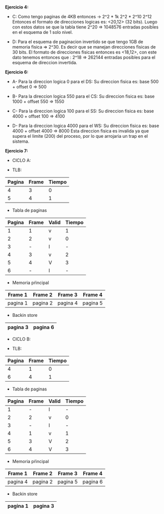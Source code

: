 **Ejercicio 4:**

* C: 
    Como tengo paginas de 4KB entonces -> 2^2 * 1k
                                          2^2 * 2^10
                                          2^12
    Entonces el formato de direcciones logicas es: <20,12> (32 bits).
    Luego con estos datos se que la tabla tiene 2^20 => 1048576 entradas posibles en el esquema de 1 solo nivel.

* D:
    Para el esquema de paginacion invertido se que tengo 1GB de memoria fisica => 2^30. Es decir que se manejan direcciones fisicas de 30 bits. El formato de direcciones fisicas entonces es <18,12>, con este dato tenemos entonces que : 
    2^18 => 262144 entradas posibles para el esquema de direccion invertida.

**Ejercicio 6:**

* A- Para la direccion logica 0 para el DS:
    Su direccion fisica es: base 500 + offset 0 => 500

* B- Para la direccion logica 550 para el CS:
    Su direccion fisica es: base 1000 + offset 550 => 1550

* C- Para la direccion logica 100 para el SS:
    Su direccion fisica es: base 4000 + offset 100 => 4100

* D- Para la direccion logica 4000 para el WS:
    Su direccion fisica es: base 4000 + offset 4000 => 8000
    Esta direccion fisica es invalida ya que supera el limite (200) del proceso, por lo que arrojaria un trap en el sistema.

**Ejercicio 7:**

* CICLO A:

* TLB:

Pagina | Frame | Tiempo
------------ |------------ | -------------
4 | 3 | 0
5 | 4 | 1

* Tabla de paginas 

Pagina | Frame | Valid | Tiempo
------------ |------------ | ------------- | ------------
1 | 1 | v | 1 
2 | 2 | v | 0 
3 | - | I | - 
4 | 3 | v | 2 
5 | 4 | V | 3
6 | - | I | - 

* Memoria pŕincipal 

Frame 1 | Frame 2 | Frame 3 | Frame 4
------------ |------------ | ------------- | ------------
pagina 1 | pagina 2 | pagina 4 | pagina 5 

* Backin store

pagina 3 | pagina 6 
------------ |------------ 

* CICLO B:

* TLB:

Pagina | Frame | Tiempo
------------ |------------ | -------------
4 | 1 | 0
6 | 4 | 1

* Tabla de paginas 

Pagina | Frame | Valid | Tiempo
------------ |------------ | ------------- | ------------
1 | - | I | - 
2 | 2 | v | 0 
3 | - | I | - 
4 | 1 | v | 1 
5 | 3 | V | 2
6 | 4 | V | 3 

* Memoria pŕincipal 

Frame 1 | Frame 2 | Frame 3 | Frame 4
------------ |------------ | ------------- | ------------
pagina 4 | pagina 2 | pagina 5 | pagina 6 

* Backin store

pagina 1 | pagina 3 
------------ |------------ 